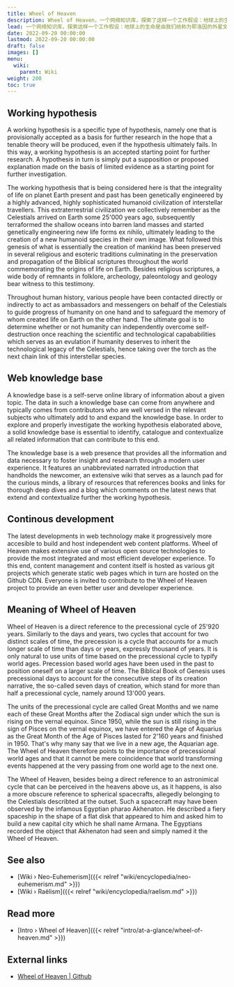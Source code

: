 ```yaml
---
title: Wheel of Heaven
description: Wheel of Heaven，一个网络知识库，探索了这样一个工作假设：地球上的生命是由我们统称为耶洛因的外星文明智能设计和制造的。天轮本身是对岁差的隐喻，它是一个持续不断转动的星座天轮。这也是对古埃及法老阿肯那顿（Akhenaton）的稍微晦涩的提及，他将圆盘状的太空飞船描述为看起来像天堂中的轮子。
lead: 一个网络知识库，探索这样一个工作假设：地球上的生命是由我们统称为耶洛因的外星文明智能设计和制造的。天轮本身是对岁差的隐喻，它是一个持续不断转动的星座天轮。这也是对古埃及法老阿肯那顿（Akhenaton）的稍微晦涩的提及，他将圆盘形的太空飞船描述为看起来像天堂中的轮子。
date: 2022-09-20 00:00:00
lastmod: 2022-09-20 00:00:00
draft: false
images: []
menu:
  wiki:
    parent: Wiki
weight: 200
toc: true
---
```


## Working hypothesis

A working hypothesis is a specific type of hypothesis, namely one that is provisionally accepted as a basis for further research in the hope that a tenable theory will be produced, even if the hypothesis ultimately fails. In this way, a working hypothesis is an accepted starting point for further research. A hypothesis in turn is simply put a supposition or proposed explanation made on the basis of limited evidence as a starting point for further investigation.

The working hypothesis that is being considered here is that the integrality of life on planet Earth present and past has been genetically engineered by a highly advanced, highly sophisticated humanoid civilization of interstellar travellers. This extraterrestrial civilization we collectively remember as the Celestials arrived on Earth some 25'000 years ago, subsequently terraformed the shallow oceans into barren land masses and started genetically engineering new life forms ex nihilo, ultimately leading to the creation of a new humanoid species in their own image. What followed this genesis of what is essentially the creation of mankind has been preserved in several religious and esoteric traditions culminating in the preservation and propagation of the Biblical scriptures throughout the world commemorating the origins of life on Earth. Besides religious scriptures, a wide body of remnants in folklore, archeology, paleontology and geology bear witness to this testimony.  

Throughout human history, various people have been contacted directly or indirectly to act as ambassadors and messengers on behalf of the Celestials to guide progress of humanity on one hand and to safeguard the memory of whom created life on Earth on the other hand. The ultimate goal is to determine whether or not humanity can independently overcome self-destruction once reaching the scientific and technological capababilities which serves as an evulation if humanity deserves to inherit the technological legacy of the Celestials, hence taking over the torch as the next chain link of this interstellar species.

## Web knowledge base

A knowledge base is a self-serve online library of information about a given topic. The data in such a knowledge base can come from anywhere and typically comes from contributors who are well versed in the relevant subjects who ultimately add to and expand the knowledge base. In order to explore and properly investigate the working hypothesis elaborated above, a solid knowledge base is essential to identify, catalogue and contextualize all related information that can contribute to this end.

The knowledge base is a web presence that provides all the information and data necessary to foster insight and research through a modern user experience. It features an unabbreviated narrated introduction that handholds the newcomer, an extensive wiki that serves as a launch pad for the curious minds, a library of resources that references books and links for thorough deep dives and a blog which comments on the latest news that extend and contextualize further the working hypothesis.

## Continous development

The latest developments in web technology make it progressively more accesible to build and host independent web content platforms. Wheel of Heaven makes extensive use of various open source technologies to provide the most integrated and most efficient developer experience. To this end, content management and content itself is hosted as various git projects which generate static web pages which in turn are hosted on the Github CDN. Everyone is invited to contribute to the Wheel of Heaven project to provide an even better user and developer experience.

## Meaning of Wheel of Heaven

Wheel of Heaven is a direct reference to the precessional cycle of 25'920 years. Similarly to the days and years, two cycles that account for two distinct scales of time, the precession is a cycle that accounts for a much longer scale of time than days or years, expressly thousand of years. It is only natural to use units of time based on the precessional cycle to typify world ages. Precession based world ages have been used in the past to position oneself on a larger scale of time. The Biblical Book of Genesis uses precessional days to account for the consecutive steps of its creation narrative, the so-called seven days of creation, which stand for more than half a precessional cycle, namely around 13'000 years.

The units of the precessional cycle are called Great Months and we name each of these Great Months after the Zodiacal sign under which the sun is rising on the vernal equinox. Since 1950, while the sun is still rising in the sign of Pisces on the vernal equinox, we have entered the Age of Aquarius as the Great Month of the Age of Pisces lasted for 2'160 years and finished in 1950. That's why many say that we live in a new age, the Aquarian age. The Wheel of Heaven therefore points to the importance of precessional world ages and that it cannot be mere coincidence that world transforming events happened at the very passing from one world age to the next one.

The Wheel of Heaven, besides being a direct reference to an astronimical cycle that can be perceived in the heavens above us, as it happens, is also a more obscure reference to spherical spacecrafts, allegedly belonging to the Celestials describted at the outset. Such a spacecraft may have been observed by the infamous Egyptian pharao Akhenaton. He described a fiery spaceship in the shape of a flat disk that appeared to him and asked him to build a new capital city which he shall name Armana. The Egyptians recorded the object that Akhenaton had seen and simply named it the Wheel of Heaven.

## See also

- [Wiki › Neo-Euhemerism]({{< relref "wiki/encyclopedia/neo-euhemerism.md" >}})
- [Wiki › Raëlism]({{< relref "wiki/encyclopedia/raelism.md" >}})

## Read more

- [Intro › Wheel of Heaven]({{< relref "intro/at-a-glance/wheel-of-heaven.md" >}})

## External links

- [Wheel of Heaven | Github](https://github.com/wheelofheaven/)